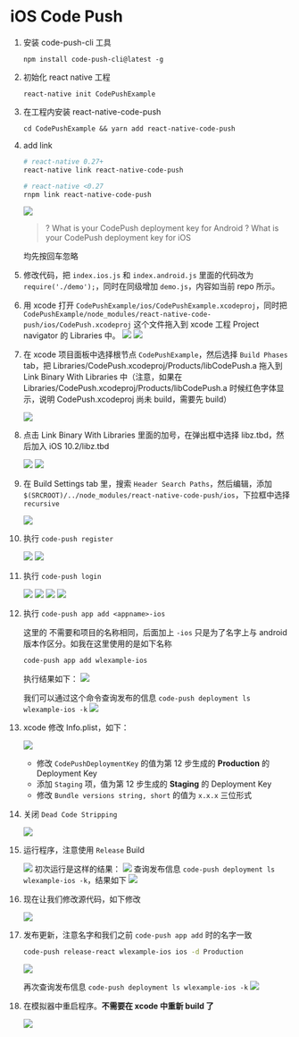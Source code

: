 # iOS Code Push 
1. 安装 code-push-cli 工具

    `npm install code-push-cli@latest -g`
    
2. 初始化 react native 工程

    `react-native init CodePushExample`
    
3. 在工程内安装 react-native-code-push

    `cd CodePushExample && yarn add react-native-code-push`
    
4. add link
    
    ```bash
    # react-native 0.27+
    react-native link react-native-code-push
    
    # react-native <0.27
    rnpm link react-native-code-push
    ```
    
    ![](img/ios/14842860020237.jpg)

    > ? What is your CodePush deployment key for Android
    > ? What is your CodePush deployment key for iOS
    
    均先按回车忽略
    
5. 修改代码，把 `index.ios.js` 和 `index.android.js` 里面的代码改为 `require('./demo');`，同时在同级增加 `demo.js`，内容如当前 repo 所示。

6. 用 xcode 打开 `CodePushExample/ios/CodePushExample.xcodeproj`，同时把 `CodePushExample/node_modules/react-native-code-push/ios/CodePush.xcodeproj` 这个文件拖入到 xcode 工程 Project navigator 的 Libraries 中。
    ![](img/ios/14842869760170.jpg)
![](img/ios/14842870115096.jpg)

7. 在 xcode 项目面板中选择根节点 `CodePushExample`，然后选择 `Build Phases` tab，把 Libraries/CodePush.xcodeproj/Products/libCodePush.a 拖入到 Link Binary With Libraries 中（注意，如果在 Libraries/CodePush.xcodeproj/Products/libCodePush.a 时候红色字体显示，说明 CodePush.xcodeproj 尚未 build，需要先 build）

    ![](img/ios/14842873616006.jpg)

8. 点击 Link Binary With Libraries 里面的加号，在弹出框中选择 libz.tbd，然后加入 iOS 10.2/libz.tbd

    ![](img/ios/14842876200900.jpg)
    ![](img/ios/14842876827942.jpg)

9. 在 Build Settings tab 里，搜索 `Header Search Paths`，然后编辑，添加 `$(SRCROOT)/../node_modules/react-native-code-push/ios`，下拉框中选择 `recursive`

    ![](img/ios/14842878430684.jpg)
    
10. 执行 `code-push register`

    ![](img/ios/14842926044159.jpg)
![](img/ios/14842926201047.jpg)

11. 执行 `code-push login`

    ![](img/ios/14842927576256.jpg)
![](img/ios/14842927646508.jpg) 
![](img/ios/14842927893539.jpg)
![](img/ios/14842928483218.jpg)

12. 执行 `code-push app add <appname>-ios`

    这里的 <appname> 不需要和项目的名称相同，后面加上 `-ios` 只是为了名字上与 android 版本作区分。如我在这里使用的是如下名称
    
    ```bash
    code-push app add wlexample-ios
    ```
    执行结果如下：
    ![](img/ios/14842932307722.jpg)

    我们可以通过这个命令查询发布的信息 `code-push deployment ls wlexample-ios -k`
    ![](img/ios/14842933123165.jpg)

13. xcode 修改 Info.plist，如下：

    ![](img/ios/14842934651681.jpg)

    * 修改 `CodePushDeploymentKey` 的值为第 12 步生成的 **Production** 的 Deployment Key
    * 添加 `Staging` 项，值为第 12 步生成的 **Staging** 的 Deployment Key
    * 修改 `Bundle versions string, short` 的值为 `x.x.x` 三位形式

14. 关闭 `Dead Code Stripping`

    ![](img/ios/14842939189125.jpg)


15. 运行程序，注意使用 `Release` Build

    ![](img/ios/14842937573518.jpg)
初次运行是这样的结果：
![](img/ios/14842947420429.gif)
查询发布信息 `code-push deployment ls wlexample-ios -k`，结果如下
![](img/ios/14842946090807.jpg)


16. 现在让我们修改源代码，如下修改

    ![](img/ios/14842948563587.gif)    

17. 发布更新，注意名字和我们之前 `code-push app add` 时的名字一致

    ```bash
    code-push release-react wlexample-ios ios -d Production
    ```
    ![](img/ios/14842950991102.jpg)

    
    再次查询发布信息 `code-push deployment ls wlexample-ios -k`
![](img/ios/14842951376848.jpg)

18. 在模拟器中重启程序。**不需要在 xcode 中重新 build 了**

    ![](img/ios/14842952679367.gif)


